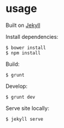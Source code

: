 # usage


Built on [Jekyll](http://jekyllrb.com/)

Install dependencies:

```
$ bower install
$ npm install
```

Build:

```
$ grunt
```

Develop:

```
$ grunt dev
```

Serve site locally:

```
$ jekyll serve
```
